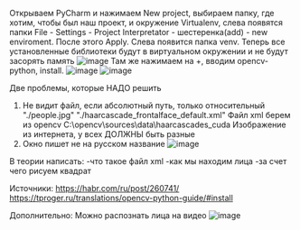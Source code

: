 Открываем PyCharm и нажимаем New project, выбираем папку, где хотим, чтобы был наш проект, и окружение Virtualenv, слева появятся папки
File - Settings - Project Interpretator - шестеренка(add) - new enviroment. После этого Apply. Слева появится папка venv. Теперь все установленные библиотеки будут в виртуальном окружении и не будут засорять память
![image](https://user-images.githubusercontent.com/52165649/142145799-69c1b4a3-9da1-4bba-8d96-b9447d0a62d1.png)
Там же нажимаем на +, вводим opencv-python, install. 
![image](https://user-images.githubusercontent.com/52165649/142145878-44cbfe5b-2b32-4d01-9c6a-6599b6aa4ad6.png)
![image](https://user-images.githubusercontent.com/52165649/142145941-04758e7b-749d-4f9b-b944-13f44d794aff.png)

Две проблемы, которые НАДО решить
1. Не видит файл, если абсолютный путь, только относительный "./people.jpg" "./haarcascade_frontalface_default.xml"
Файл xml берем из opencv C:\opencv\sources\data\haarcascades_cuda
Изображение из интернета, у всех ДОЛЖНЫ быть разные
2. Окно пишет не на русском название
 ![image](https://user-images.githubusercontent.com/52165649/142146452-62dc850b-b15d-4a85-9d60-3cedaefaa85a.png)

В теории написать:
-что такое файл xml
-как мы находим лица
-за счет чего рисуем квадрат

Источники:
https://habr.com/ru/post/260741/
https://tproger.ru/translations/opencv-python-guide/#install

Дополнительно:
Можно распознать лица на видео
![image](https://user-images.githubusercontent.com/52165649/143004490-fa6fd6f3-51fb-40c4-979d-6e2b595b1b27.png)
